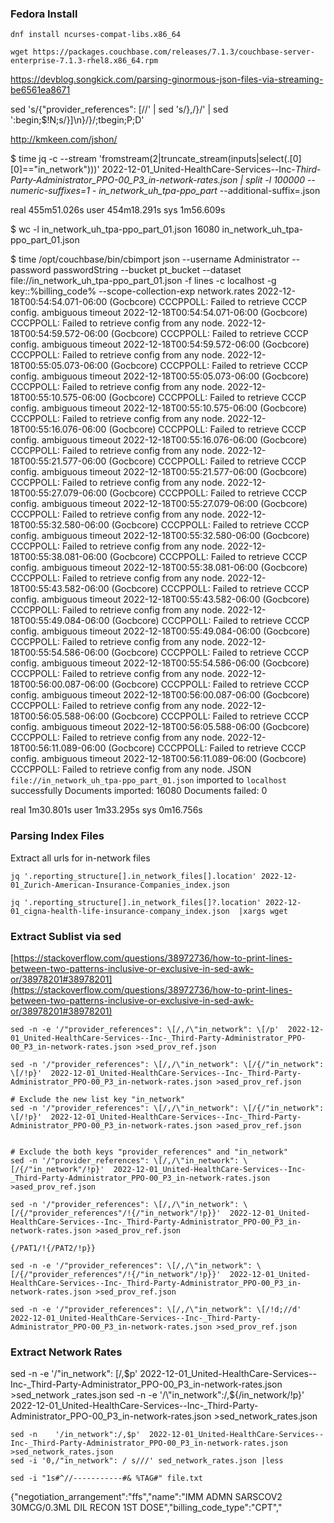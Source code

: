 ### Fedora Install

```shell
dnf install ncurses-compat-libs.x86_64

wget https://packages.couchbase.com/releases/7.1.3/couchbase-server-enterprise-7.1.3-rhel8.x86_64.rpm

```

https://devblog.songkick.com/parsing-ginormous-json-files-via-streaming-be6561ea8671
<!--  -->
sed 's/{"provider_references": \[//' | sed 's/},/}/' | sed ':begin;$!N;s/}\]\n}/}/;tbegin;P;D'

http://kmkeen.com/jshon/


$ time  jq -c --stream 'fromstream(2|truncate_stream(inputs|select(.[0][0]=="in_network")))'  2022-12-01_United-HealthCare-Services--Inc-_Third-Party-Administrator_PPO-00_P3_in-network-rates.json  | split -l 100000 --numeric-suffixes=1 - in_network_uh_tpa-ppo_part_ --additional-suffix=.json

real    455m51.026s
user    454m18.291s
sys     1m56.609s


$ wc -l in_network_uh_tpa-ppo_part_01.json
16080 in_network_uh_tpa-ppo_part_01.json



$ time  /opt/couchbase/bin/cbimport  json --username  Administrator  --password passwordString --bucket pt_bucket --dataset file://in_network_uh_tpa-ppo_part_01.json            -f lines -c localhost -g key::%billing_code%  --scope-collection-exp network.rates
2022-12-18T00:54:54.071-06:00 (Gocbcore) CCCPPOLL: Failed to retrieve CCCP config. ambiguous timeout
2022-12-18T00:54:54.071-06:00 (Gocbcore) CCCPPOLL: Failed to retrieve config from any node.
2022-12-18T00:54:59.572-06:00 (Gocbcore) CCCPPOLL: Failed to retrieve CCCP config. ambiguous timeout
2022-12-18T00:54:59.572-06:00 (Gocbcore) CCCPPOLL: Failed to retrieve config from any node.
2022-12-18T00:55:05.073-06:00 (Gocbcore) CCCPPOLL: Failed to retrieve CCCP config. ambiguous timeout
2022-12-18T00:55:05.073-06:00 (Gocbcore) CCCPPOLL: Failed to retrieve config from any node.
2022-12-18T00:55:10.575-06:00 (Gocbcore) CCCPPOLL: Failed to retrieve CCCP config. ambiguous timeout
2022-12-18T00:55:10.575-06:00 (Gocbcore) CCCPPOLL: Failed to retrieve config from any node.
2022-12-18T00:55:16.076-06:00 (Gocbcore) CCCPPOLL: Failed to retrieve CCCP config. ambiguous timeout
2022-12-18T00:55:16.076-06:00 (Gocbcore) CCCPPOLL: Failed to retrieve config from any node.
2022-12-18T00:55:21.577-06:00 (Gocbcore) CCCPPOLL: Failed to retrieve CCCP config. ambiguous timeout
2022-12-18T00:55:21.577-06:00 (Gocbcore) CCCPPOLL: Failed to retrieve config from any node.
2022-12-18T00:55:27.079-06:00 (Gocbcore) CCCPPOLL: Failed to retrieve CCCP config. ambiguous timeout
2022-12-18T00:55:27.079-06:00 (Gocbcore) CCCPPOLL: Failed to retrieve config from any node.
2022-12-18T00:55:32.580-06:00 (Gocbcore) CCCPPOLL: Failed to retrieve CCCP config. ambiguous timeout
2022-12-18T00:55:32.580-06:00 (Gocbcore) CCCPPOLL: Failed to retrieve config from any node.
2022-12-18T00:55:38.081-06:00 (Gocbcore) CCCPPOLL: Failed to retrieve CCCP config. ambiguous timeout
2022-12-18T00:55:38.081-06:00 (Gocbcore) CCCPPOLL: Failed to retrieve config from any node.
2022-12-18T00:55:43.582-06:00 (Gocbcore) CCCPPOLL: Failed to retrieve CCCP config. ambiguous timeout
2022-12-18T00:55:43.582-06:00 (Gocbcore) CCCPPOLL: Failed to retrieve config from any node.
2022-12-18T00:55:49.084-06:00 (Gocbcore) CCCPPOLL: Failed to retrieve CCCP config. ambiguous timeout
2022-12-18T00:55:49.084-06:00 (Gocbcore) CCCPPOLL: Failed to retrieve config from any node.
2022-12-18T00:55:54.586-06:00 (Gocbcore) CCCPPOLL: Failed to retrieve CCCP config. ambiguous timeout
2022-12-18T00:55:54.586-06:00 (Gocbcore) CCCPPOLL: Failed to retrieve config from any node.
2022-12-18T00:56:00.087-06:00 (Gocbcore) CCCPPOLL: Failed to retrieve CCCP config. ambiguous timeout
2022-12-18T00:56:00.087-06:00 (Gocbcore) CCCPPOLL: Failed to retrieve config from any node.
2022-12-18T00:56:05.588-06:00 (Gocbcore) CCCPPOLL: Failed to retrieve CCCP config. ambiguous timeout
2022-12-18T00:56:05.588-06:00 (Gocbcore) CCCPPOLL: Failed to retrieve config from any node.
2022-12-18T00:56:11.089-06:00 (Gocbcore) CCCPPOLL: Failed to retrieve CCCP config. ambiguous timeout
2022-12-18T00:56:11.089-06:00 (Gocbcore) CCCPPOLL: Failed to retrieve config from any node.
JSON `file://in_network_uh_tpa-ppo_part_01.json` imported to `localhost` successfully
Documents imported: 16080 Documents failed: 0

real    1m30.801s
user    1m33.295s
sys     0m16.756s

### Parsing Index Files

Extract all urls for in-network files 
```shell
jq '.reporting_structure[].in_network_files[].location' 2022-12-01_Zurich-American-Insurance-Companies_index.json 

jq '.reporting_structure[].in_network_files[]?.location' 2022-12-01_cigna-health-life-insurance-company_index.json  |xargs wget 

```

### Extract Sublist via sed
[https://stackoverflow.com/questions/38972736/how-to-print-lines-between-two-patterns-inclusive-or-exclusive-in-sed-awk-or/38978201#38978201](https://stackoverflow.com/questions/38972736/how-to-print-lines-between-two-patterns-inclusive-or-exclusive-in-sed-awk-or/38978201#38978201)
```shell
sed -n -e '/"provider_references": \[/,/\"in_network": \[/p'  2022-12-01_United-HealthCare-Services--Inc-_Third-Party-Administrator_PPO-00_P3_in-network-rates.json >sed_prov_ref.json 
```

```shell
sed -n '/"provider_references": \[/,/\"in_network": \[/{/"in_network": \[/!p}'  2022-12-01_United-HealthCare-Services--Inc-_Third-Party-Administrator_PPO-00_P3_in-network-rates.json >ased_prov_ref.json 

# Exclude the new list key "in_network"
sed -n '/"provider_references": \[/,/\"in_network": \[/{/"in_network": \[/!p}'  2022-12-01_United-HealthCare-Services--Inc-_Third-Party-Administrator_PPO-00_P3_in-network-rates.json >ased_prov_ref.json 


# Exclude the both keys "provider_references" and "in_network"
sed -n '/"provider_references": \[/,/\"in_network": \[/{/"in_network"/!p}'  2022-12-01_United-HealthCare-Services--Inc-_Third-Party-Administrator_PPO-00_P3_in-network-rates.json >ased_prov_ref.json 

sed -n '/"provider_references": \[/,/\"in_network": \[/{/"provider_references"/!{/"in_network"/!p}}'  2022-12-01_United-HealthCare-Services--Inc-_Third-Party-Administrator_PPO-00_P3_in-network-rates.json >ased_prov_ref.json

{/PAT1/!{/PAT2/!p}}

sed -n -e '/"provider_references": \[/,/\"in_network": \[/{/"provider_references"/!{/"in_network"/!p}}'  2022-12-01_United-HealthCare-Services--Inc-_Third-Party-Administrator_PPO-00_P3_in-network-rates.json >sed_prov_ref.json 

sed -n -e '/"provider_references": \[/,/\"in_network": \[/!d;//d'  2022-12-01_United-HealthCare-Services--Inc-_Third-Party-Administrator_PPO-00_P3_in-network-rates.json >sed_prov_ref.json 

```
### Extract Network Rates
sed -n -e '/\"in_network": \[/,$p'  2022-12-01_United-HealthCare-Services--Inc-_Third-Party-Administrator_PPO-00_P3_in-network-rates.json >sed_network
_rates.json 
sed -n -e '/\"in_network":/,${/in_network/!p}'  2022-12-01_United-HealthCare-Services--Inc-_Third-Party-Administrator_PPO-00_P3_in-network-rates.json >sed_network_rates.json 

```shell
sed -n    '/in_network":/,$p'  2022-12-01_United-HealthCare-Services--Inc-_Third-Party-Administrator_PPO-00_P3_in-network-rates.json >sed_network_rates.json 
sed -i '0,/"in_network": / s///' sed_network_rates.json |less

sed -i "1s#^//-----------#& %TAG#" file.txt
```


 {"negotiation_arrangement":"ffs","name":"IMM ADMN SARSCOV2 30MCG/0.3ML DIL RECON 1ST DOSE","billing_code_type":"CPT","
